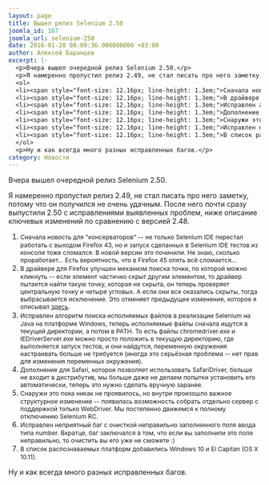 ```yaml
---
layout: page
title: Вышел релиз Selenium 2.50
joomla_id: 167
joomla_url: selenium-250
date: 2016-01-28 08:09:36.000000000 +03:00
author: Алексей Баранцев
excerpt: |-
  <p>Вчера вышел очередной релиз Selenium 2.50.</p>
  <p>Я намеренно пропустил релиз 2.49, не стал писать про него заметку, потому что он получился не очень удачным. После него почти сразу выпустили 2.50 с исправлениями выявленных проблем, ниже описание ключевых изменений по сравнению с версией 2.48.</p>
  <ol>
  <li><span style="font-size: 12.16px; line-height: 1.3em;">Сначала новость для "консерваторов" -- не только Selenium IDE перестал работать с выходом Firefox 43, но и запуск сделанных в Selenium IDE тестов из консоли тоже сломался. В новой версии это починили. Не знаю, сколько проработает... Есть вероятность, что в Firefox 45 опять всё сломается...</span></li>
  <li><span style="font-size: 12.16px; line-height: 1.3em;">В драйвере для Firefox улучшен механизм поиска точки, по которой можно кликнуть -- если элемент частично скрыт другим элементом, то драйвер пытается найти такую точку, которая не скрыта, он теперь проверяет центральную точку и четыре угловых. А если они все оказались скрыты, тогда выбрасывается исключение. Это отменяет предыдущее изменение, которое я описывал <a href="blog/159-click-topmost-elemnt.html">здесь</a>. </span></li>
  <li><span style="font-size: 12.16px; line-height: 1.3em;">Исправлен алгоритм поиска исполняемых файлов в реализации Selenium на Java на платформе Windows, теперь исполняемые файлы сначала ищутся в текущей директории, а потом в PATH. То есть файлы chromedriver.exe и IEDriverServer.exe можно просто положить в текущую директорию, где выполняется запуск тестов, и они найдутся, переменную окружения настраивать больше не требуется (иногда это серьёзная проблема -- нет прав для изменения переменных окружения).</span></li>
  <li><span style="font-size: 12.16px; line-height: 1.3em;">Дополнение для Safari, которое позволяет использовать SafariDriver, больше не входит в дистрибутив, мы больше даже не делаем попытки установить его автоматически, теперь это нужно сделать вручную заранее.</span></li>
  <li><span style="font-size: 12.16px; line-height: 1.3em;">Снаружи это пока никак не проявилось, но внутри произошло важное структурное изменение -- появилась возможность собрать отдельно сервер с поддержкой только WebDriver. Мы постепенно движемся к полному отключению Selenium RC.</span></li>
  <li><span style="font-size: 12.16px; line-height: 1.3em;">Исправлен неприятный баг с очисткой неправильно заполненного поля ввода типа number. Вкратце, баг заключался в том, что если вы заполнили это поле неправильно, то очистить вы его уже не сможете :)</span></li>
  <li><span style="font-size: 12.16px; line-height: 1.3em;">В список распознаваемых платформ добавились Windows 10 и </span><span style="font-size: 12.16px; line-height: 1.3em;">El Capitan (OS X 10.11).</span></li>
  </ol>
  <p>Ну и как всегда много разных исправленных багов.</p>
category: Новости
---
```

<p>Вчера вышел очередной релиз Selenium 2.50.</p>
<p>Я намеренно пропустил релиз 2.49, не стал писать про него заметку, потому что он получился не очень удачным. После него почти сразу выпустили 2.50 с исправлениями выявленных проблем, ниже описание ключевых изменений по сравнению с версией 2.48.</p>
<ol>
<li><span style="font-size: 12.16px; line-height: 1.3em;">Сначала новость для "консерваторов" -- не только Selenium IDE перестал работать с выходом Firefox 43, но и запуск сделанных в Selenium IDE тестов из консоли тоже сломался. В новой версии это починили. Не знаю, сколько проработает... Есть вероятность, что в Firefox 45 опять всё сломается...</span></li>
<li><span style="font-size: 12.16px; line-height: 1.3em;">В драйвере для Firefox улучшен механизм поиска точки, по которой можно кликнуть -- если элемент частично скрыт другим элементом, то драйвер пытается найти такую точку, которая не скрыта, он теперь проверяет центральную точку и четыре угловых. А если они все оказались скрыты, тогда выбрасывается исключение. Это отменяет предыдущее изменение, которое я описывал <a href="blog/159-click-topmost-elemnt.html">здесь</a>. </span></li>
<li><span style="font-size: 12.16px; line-height: 1.3em;">Исправлен алгоритм поиска исполняемых файлов в реализации Selenium на Java на платформе Windows, теперь исполняемые файлы сначала ищутся в текущей директории, а потом в PATH. То есть файлы chromedriver.exe и IEDriverServer.exe можно просто положить в текущую директорию, где выполняется запуск тестов, и они найдутся, переменную окружения настраивать больше не требуется (иногда это серьёзная проблема -- нет прав для изменения переменных окружения).</span></li>
<li><span style="font-size: 12.16px; line-height: 1.3em;">Дополнение для Safari, которое позволяет использовать SafariDriver, больше не входит в дистрибутив, мы больше даже не делаем попытки установить его автоматически, теперь это нужно сделать вручную заранее.</span></li>
<li><span style="font-size: 12.16px; line-height: 1.3em;">Снаружи это пока никак не проявилось, но внутри произошло важное структурное изменение -- появилась возможность собрать отдельно сервер с поддержкой только WebDriver. Мы постепенно движемся к полному отключению Selenium RC.</span></li>
<li><span style="font-size: 12.16px; line-height: 1.3em;">Исправлен неприятный баг с очисткой неправильно заполненного поля ввода типа number. Вкратце, баг заключался в том, что если вы заполнили это поле неправильно, то очистить вы его уже не сможете :)</span></li>
<li><span style="font-size: 12.16px; line-height: 1.3em;">В список распознаваемых платформ добавились Windows 10 и </span><span style="font-size: 12.16px; line-height: 1.3em;">El Capitan (OS X 10.11).</span></li>
</ol>
<p>Ну и как всегда много разных исправленных багов.</p>
